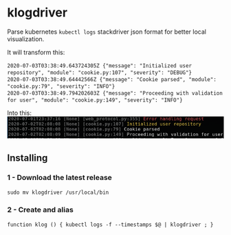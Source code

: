 # klogdriver
Parse kubernetes `kubectl logs` stackdriver json format for better local visualization.

It will transform this:
```
2020-07-03T03:38:49.643724305Z {"message": "Initialized user repository", "module": "cookie.py:107", "severity": "DEBUG"}
2020-07-03T03:38:49.64442566Z {"message": "Cookie parsed", "module": "cookie.py:79", "severity": "INFO"}
2020-07-03T03:38:49.794202603Z {"message": "Proceeding with validation for user", "module": "cookie.py:149", "severity": "INFO"}
```

Into this:
![result screenshot](doc/example_after.png)

## Installing
### 1 - Download the latest release
```
sudo mv klogdriver /usr/local/bin
```

### 2 - Create and alias
```
function klog () { kubectl logs -f --timestamps $@ | klogdriver ; }
```

